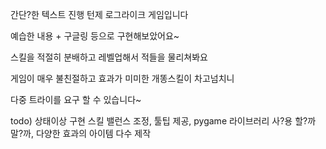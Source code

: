 간단?한 텍스트 진행 턴제 로그라이크 게임입니다

예습한 내용 + 구글링 등으로 구현해보았어요~

스킬을 적절히 분배하고 레벨업해서 적들을 물리쳐봐요

게임이 매우 불친절하고 효과가 미미한 개똥스킬이 차고넘치니

다중 트라이를 요구 할 수 있습니다~

todo) 상태이상 구현 스킬 밸런스 조정, 툴팁 제공, pygame 라이브러리 사?용 할?까 말?까, 다양한 효과의 아이템 다수 제작
